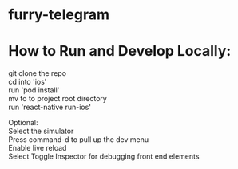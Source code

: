 # furry-telegram


# How to Run and Develop Locally:

git clone the repo   
cd into 'ios'  
run 'pod install'  
mv to to project root directory  
run 'react-native run-ios' <br>

Optional:  
Select the simulator    
Press command-d to pull up the dev menu   
Enable live reload   
Select Toggle Inspector for debugging front end elements   
